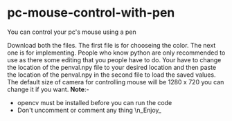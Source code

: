 # pc-mouse-control-with-pen
You can control your pc's mouse using a pen

Download both the files.
The first file is for chooseing the color. 
The next one is for implementing.
People who know python are only recommended to use as there some editing that you people have to do.
Your have to change the location of the penval.npy file to your desired location and then paste the location of the penval.npy in the second file to load the saved values.
The default size of camera for controlling mouse will be 1280 x 720 you can change it if you want.
**Note**:- 
* opencv must be installed before you can run the code
* Don't uncomment or comment any thing
\n_Enjoy_
